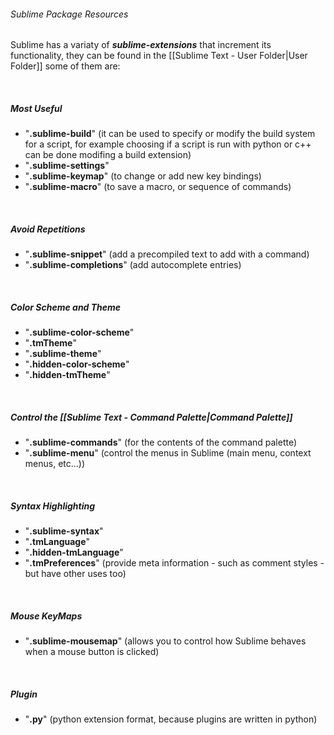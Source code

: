 ###### Sublime Package Resources
Sublime has a variaty of ***sublime-extensions*** that increment its functionality, they can be found in the [[Sublime Text - User Folder|User Folder]] some of them are:

<br>

##### Most Useful
- "**.sublime-build**" (it can be used to specify or modify the build system for a script, for example choosing if a script is run with python or c++ can be done modifing a build extension)
- "**.sublime-settings**"
- "**.sublime-keymap**" (to change or add new key bindings)
- "**.sublime-macro**" (to save a macro, or sequence of commands)

<br>

##### Avoid Repetitions
- "**.sublime-snippet**" (add a precompiled text to add with a command)
- "**.sublime-completions**" (add autocomplete entries)

<br>

##### Color Scheme and Theme
- "**.sublime-color-scheme**"
- "**.tmTheme**"
- "**.sublime-theme**"
- "**.hidden-color-scheme**"
- "**.hidden-tmTheme**"

<br>

##### Control the [[Sublime Text - Command Palette|Command Palette]]
- "**.sublime-commands**" (for the contents of the command palette)
- "**.sublime-menu**" (control the menus in Sublime (main menu, context menus, etc...))

<br>

##### Syntax Highlighting
- "**.sublime-syntax**"
- "**.tmLanguage**"
- "**.hidden-tmLanguage**"
- "**.tmPreferences**" (provide meta information - such as comment styles - but have other uses too)

<br>

##### Mouse KeyMaps
- "**.sublime-mousemap**" (allows you to control how Sublime behaves when a mouse button is clicked)

<br>

##### Plugin
- "**.py**" (python extension format, because plugins are written in python)